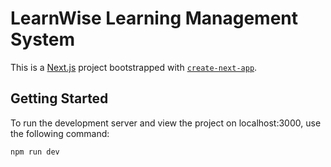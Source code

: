 # LearnWise Learning Management System

This is a [Next.js](https://nextjs.org/) project bootstrapped with [`create-next-app`](https://github.com/vercel/next.js/tree/canary/packages/create-next-app).

## Getting Started

To run the development server and view the project on localhost:3000, use the following command:

```bash
npm run dev

